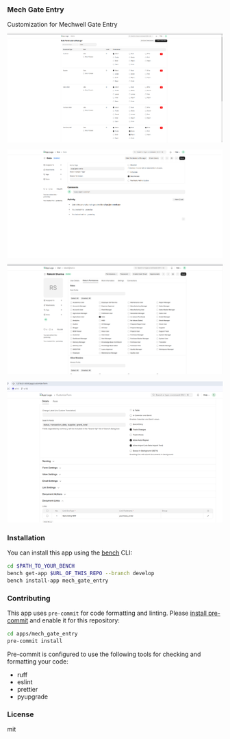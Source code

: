 ### Mech Gate Entry

Customization for Mechwell Gate Entry

![alt text](image.png)

![alt text](image-3.png)

![alt text](image-2.png)

![alt text](image-1.png)

### Installation

You can install this app using the [bench](https://github.com/frappe/bench) CLI:

```bash
cd $PATH_TO_YOUR_BENCH
bench get-app $URL_OF_THIS_REPO --branch develop
bench install-app mech_gate_entry
```

### Contributing

This app uses `pre-commit` for code formatting and linting. Please [install pre-commit](https://pre-commit.com/#installation) and enable it for this repository:

```bash
cd apps/mech_gate_entry
pre-commit install
```

Pre-commit is configured to use the following tools for checking and formatting your code:

- ruff
- eslint
- prettier
- pyupgrade

### License

mit

